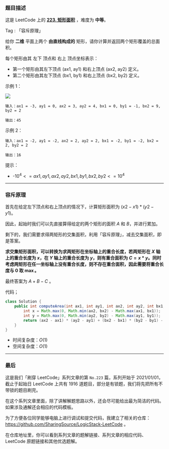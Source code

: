 ### 题目描述

这是 LeetCode 上的 **[223. 矩形面积](https://leetcode-cn.com/problems/rectangle-area/solution/gong-shui-san-xie-yun-yong-rong-chi-yuan-hzit/)** ，难度为 **中等**。

Tag : 「容斥原理」

给你 **二维** 平面上两个 **由直线构成的** 矩形，请你计算并返回两个矩形覆盖的总面积。

每个矩形由其 左下 顶点和 右上 顶点坐标表示：

* 第一个矩形由其左下顶点 (ax1, ay1) 和右上顶点 (ax2, ay2) 定义。
* 第二个矩形由其左下顶点 (bx1, by1) 和右上顶点 (bx2, by2) 定义。

示例 1：

![](https://assets.leetcode.com/uploads/2021/05/08/rectangle-plane.png)

```
输入：ax1 = -3, ay1 = 0, ax2 = 3, ay2 = 4, bx1 = 0, by1 = -1, bx2 = 9, by2 = 2

输出：45
```
示例 2：
```
输入：ax1 = -2, ay1 = -2, ax2 = 2, ay2 = 2, bx1 = -2, by1 = -2, bx2 = 2, by2 = 2

输出：16
```

提示：
* -$10^4 <= ax1, ay1, ax2, ay2, bx1, by1, bx2, by2 <= 10^4$

---

### 容斥原理

首先在给定左下顶点和右上顶点的情况下，计算矩形面积为 $(x2 - x1) * (y2 - y1)$。

因此，起始时我们可以先直接算得给定的两个矩形的面积 $A$ 和 $B$，并进行累加。

剩下的，我们需要求得两矩形的交集面积，利用「容斥原理」，减去交集面积，即是答案。

**求交集矩形面积，可以转换为求两矩形在坐标轴上的重合长度，若两矩形在 $X$ 轴上的重合长度为 $x$，在 $Y$ 轴上的重合长度为 $y$，则有重合面积为 $C = x * y$。同时考虑两矩形在任一坐标轴上没有重合长度，则不存在重合面积，因此需要将重合长度与 $0$ 取 $\max$。**

最终答案为 $A + B - C$ 。

代码；
```Java
class Solution {
    public int computeArea(int ax1, int ay1, int ax2, int ay2, int bx1, int by1, int bx2, int by2) {
        int x = Math.max(0, Math.min(ax2, bx2) - Math.max(ax1, bx1));
        int y = Math.max(0, Math.min(ay2, by2) - Math.max(ay1, by1));
        return (ax2 - ax1) * (ay2 - ay1) + (bx2 - bx1) * (by2 - by1) - (x * y);
    }
}
```
* 时间复杂度：$O(1)$
* 空间复杂度：$O(1)$

---

### 最后

这是我们「刷穿 LeetCode」系列文章的第 `No.223` 篇，系列开始于 2021/01/01，截止于起始日 LeetCode 上共有 1916 道题目，部分是有锁题，我们将先把所有不带锁的题目刷完。

在这个系列文章里面，除了讲解解题思路以外，还会尽可能给出最为简洁的代码。如果涉及通解还会相应的代码模板。

为了方便各位同学能够电脑上进行调试和提交代码，我建立了相关的仓库：https://github.com/SharingSource/LogicStack-LeetCode 。

在仓库地址里，你可以看到系列文章的题解链接、系列文章的相应代码、LeetCode 原题链接和其他优选题解。

